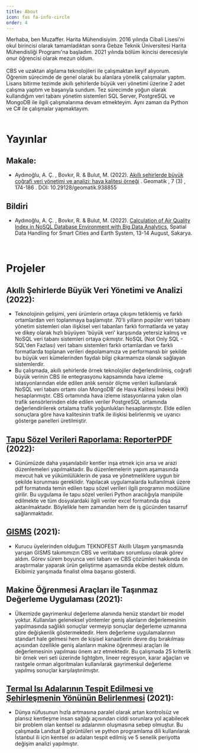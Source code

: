 ```yaml
---
title: About
icon: fas fa-info-circle
order: 4
---
```


<div class='text-justify'>
Merhaba, ben Muzaffer. Harita Mühendisiyim. 2016 yılında Cibali Lisesi'ni okul birincisi olarak tamamladıktan sonra Gebze Teknik Üniversitesi Harita Mühendisliği Programı'na başladım. 2021 yılında bölüm ikincisi derecesiyle onur öğrencisi olarak mezun oldum.</div>
<br>
<div class='text-justify'>CBS ve uzaktan algılama teknolojileri ile çalışmaktan keyif alıyorum. Öğrenim sürecimde de genel olarak bu alanlara yönelik çalışmalar yaptım. Lisans bitirme tezimde akıllı şehirlerde büyük veri yönetimi üzerine 2 adet çalışma yaptım ve başarıyla sundum. Tez sürecimde yoğun olarak kullandığım veri tabanı yönetim sistemleri SQL Server, PostgreSQL ve MongoDB ile ilgili çalışmalarıma devam etmekteyim. Aynı zaman da Python ve C# ile çalışmalar yapmaktayım.</div>
<br>

# Yayınlar

## Makale:

* 	Aydınoğlu, A. Ç. , Bovkır, R. & Bulut, M. (2022). [Akıllı şehirlerde büyük coğrafi veri yönetimi ve analizi: hava kalitesi örneği](https://dergipark.org.tr/tr/pub/geomatik/issue/66138/938855) . Geomatik , 7 (3) , 174-186 . DOI: 10.29128/geomatik.938855

## Bildiri

* Aydınoğlu, A. Ç. , Bovkır, R. & Bulut, M. (2022). [Calculation of Air Quality Index in NoSQL Database Environment with Big Data Analytics](https://www.youtube.com/watch?v=X_LwK2D-Clg), Spatial Data Handling for Smart Cities and Earth System, 13-14 August, Sakarya.

<br>

# Projeler

## Akıllı Şehirlerde Büyük Veri Yönetimi ve Analizi (2022):

* <div class='text-justify'>Teknolojinin gelişimi, yeni ürümlerin ortaya çıkışını tetiklemiş ve farklı ortamlardan veri toplanmaya başlamıştır. 70'li yılların popüler veri tabanı yönetim sistemleri olan ilişkisel veri tabanları farklı formatlarda ve yatay ve dikey olarak hızlı büyüyen 'büyük veri' karşısında yetersiz kalmış ve NoSQL veri tabanı sistemleri ortaya çıkmıştır. NoSQL (Not Only SQL - SQL'den Fazlası) veri tabanı sistemleri farklı ortamlardan ve farklı formatlarda toplanan verileri depolamamıza ve performanslı bir şekilde bu büyük veri kümelerinden faydalı bilgi çıkarmamıza olanak sağlayan sistemlerdir. </div>
* <div class='text-justify'> Bu çalışmada, akıllı şehirlerde örnek teknolojiler değerlendirilmiş, coğrafi büyük verinin CBS ile entegrasyonu kapsamında hava izleme istasyonlarından elde edilen anlık sensör ölçme verileri kullanılarak NoSQL veri tabanı ortamı olan MongoDB’ de Hava Kalitesi İndeksi (HKİ) hesaplanmıştır. CBS ortamında hava izleme istasyonlarına yakın olan trafik sensörlerinden elde edilen veriler PostgreSQL ortamında değerlendirilerek ortalama trafik yoğunlukları hesaplanmıştır. Elde edilen sonuçlara göre hava kalitesinin trafik ile ilişkisi belirlenmiş ve uyarıcı gösterge panelleri üretilmiştir. </div>


## [Tapu Sözel Verileri Raporlama: ReporterPDF](https://github.com/muzafferbulut/tapu-sozel-verileri-raporlama) (2022):

* <div class='text-justify'>Günümüzde daha yaşanılabilir kentler inşa etmek için arsa ve arazi düzenlemeleri yapılmaktadır. Bu düzenlemelerin yapım aşamasında mevcut hak ve yükümlülüklerin de yasa ve yönetmeliklere uygun bir şekilde korunması gereklidir. Yapılacak uygulamalarda kullanılmak üzere pdf formatında temin edilen tapu sözel verileri ilgili programın modülüne girilir. Bu uygulama ile tapu sözel verileri Python aracılığıyla manipüle edilmekte ve tüm dosyalardaki ilgili veriler excel formatında dışa aktarılmaktadır. Böylelikle hem zamandan hem de iş gücünden tasarruf sağlanmaktadır.</div>

## [GISMS](https://www.youtube.com/watch?v=X5vuSjCwULw) (2021):

* <div class='text-justify'>Kurucu üyelerinden olduğum TEKNOFEST Akılllı Ulaşım yarışmasında yarışan GISMS takımımızın CBS ve veritabanı sorumlusu olarak görev aldım. Görev sürem boyunca veri tabanı ve CBS çözümleri hakkında ön araştırmalar yaparak ürün geliştirme aşamasında ekibe destek oldum. Ekibimiz yarışmada finalist olma başarısı gösterdi. </div>

## Makine Öğrenmesi Araçları ile Taşınmaz Değerleme Uygulaması (2021):

* <div class='text-justify'> Ülkemizde gayrimenkul değerleme alanında henüz standart bir model yoktur. Kullanılan geleneksel yöntemler geniş alanların değerlemesinin yapılmasında sağlıklı sonuçlar vermeyip sonuçlar değerleme uzmanına göre değişkenlik göstermektedir. Hem değerleme uygulamalarının standart hale gelmesi hem de kişisel kanaatlerin devre dışı bırakılması açısından özellikle geniş alanların makine öğrenmesi araçları ile değerlemesinin yapılması önem arz etmektedir. Bu çalışmada 25 kriterlik bir örnek veri seti üzerinde lightgbm, lineer regresyon, karar ağaçları ve rastgele orman algoritmaları kullanılarak gayrimenkul değerleme yapılmış sonuçlar karşılaştırılmıştır. </div>

## [Termal Isı Adalarının Tespit Edilmesi ve Şehirleşmenin Yönünün Belirlenmesi](https://github.com/muzafferbulut/UHI) (2021):

* <div class='text-justify'>Dünya nüfusunun hızla artmasına paralel olarak artan kontrolsüz ve plansız kentleşme insan sağlığı açısından ciddi sorunlara yol açabilecek bir problem olan kentsel ısı adalarının oluşmasına sebep olmuştur. Bu çalışmada Landsat 8 görüntüleri ve python programlama dili kullanılarak İstanbul ili için kentsel ısı adaları tespit edilmiş ve 5 senelik periyotta değişim analizi yapılmıştır.</div>
